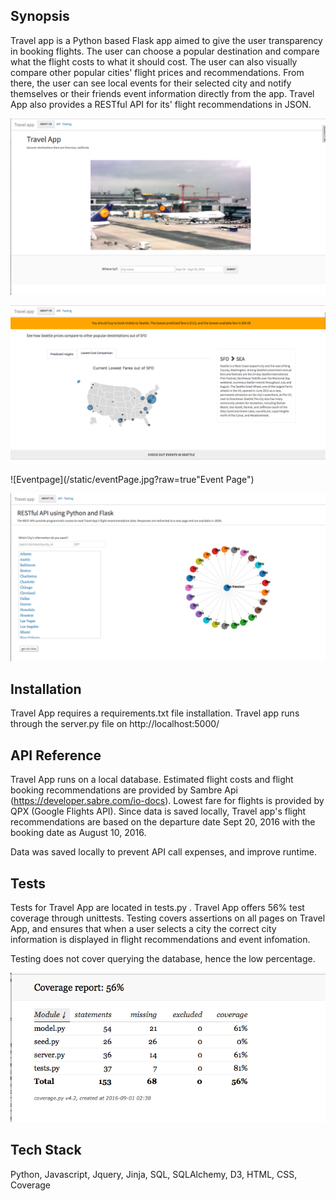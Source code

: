 ## Synopsis

Travel app is a Python based Flask app aimed to give the user transparency in booking flights.  The user can choose a popular destination and compare what the flight costs to what it should cost. The user can also visually compare other popular cities' flight prices and recommendations. From there, the user can see local events for their selected city and notify themselves or their friends event information directly from the app. Travel App also provides a RESTful API for its' flight recommendations in JSON.  

![homepage](/static/homepage.jpg?raw=true "Homepage")

![citypage](/static/citypage.jpg?raw=true "City Page for Selected City")

![Eventpage](/static/eventPage.jpg?raw=true"Event Page")

![Api](/static/apiPage.jpg?raw=true "RESTful API")


## Installation
Travel App requires a requirements.txt file installation. Travel app runs through the server.py file on http://localhost:5000/


## API Reference

Travel App runs on a local database. Estimated flight costs and flight booking recommendations are provided by Sambre Api (https://developer.sabre.com/io-docs). Lowest fare for flights is provided by QPX (Google Flights API). Since data is saved locally, Travel app's flight recommendations are based on the departure date Sept 20, 2016 with the booking date as August 10, 2016. 

Data was saved locally to prevent API call expenses, and improve runtime. 

## Tests

Tests for Travel App are located in tests.py . Travel App offers 56% test coverage through unittests. Testing covers assertions on all pages on Travel App, and ensures that when a user selects a city the correct city information is displayed in flight recommendations and event infomation. 

Testing does not cover querying the database, hence the low percentage.

![coverageHTML](/static/coverage.jpg?raw=true "Testing Coverage")

## Tech Stack
Python, Javascript, Jquery, Jinja, SQL, SQLAlchemy, D3, HTML, CSS, Coverage 


